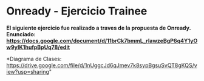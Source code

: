 # Onready - Ejercicio Trainee
**El siguiente ejercicio fue realizado a traves de la propuesta de Onready. Enunciado: https://docs.google.com/document/d/11brCk7bmmL_rlawzeBgP6q4Y1yOw9yIK1hufpBpUq78/edit**

*Diagrama de Clases: https://drive.google.com/file/d/1nUggcJd6qJmev7k8sypBgsuSvQT8gKQS/view?usp=sharing"
